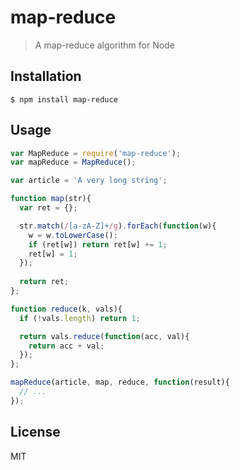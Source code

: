 
# map-reduce

> A map-reduce algorithm for Node

## Installation

    $ npm install map-reduce

## Usage

```js
var MapReduce = require('map-reduce');
var mapReduce = MapReduce();

var article = 'A very long string';

function map(str){
  var ret = {};

  str.match(/[a-zA-Z]+/g).forEach(function(w){
    w = w.toLowerCase();
    if (ret[w]) return ret[w] += 1;
    ret[w] = 1;
  });
  
  return ret;
};

function reduce(k, vals){
  if (!vals.length) return 1;

  return vals.reduce(function(acc, val){
    return acc + val;
  });
};

mapReduce(article, map, reduce, function(result){
  // ...
});
```

## License

MIT
